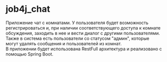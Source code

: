 # job4j_chat
Приложение чат с комнатами. У пользователя будет возможность регистрироваться и, при наличии соответствующего доступа к комнате обсуждения, заходить в нее и вести диалог с другими пользователями. Также в система есть пользователи со статусом "админ", которые могут удалять сообщения и пользователей из комнат.
<br>В приложении будет использована RestFull архитектура и реализовано с помощью Spring Boot.
